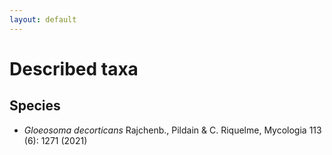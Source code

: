 ```yaml
---
layout: default
---
```


# Described taxa

## Species

- *Gloeosoma decorticans* Rajchenb., Pildain & C. Riquelme, Mycologia 113 (6): 1271 (2021)
